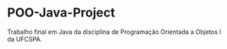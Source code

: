 # POO-Java-Project
Trabalho final em Java da disciplina de Programação Orientada a Objetos I da UFCSPA.
